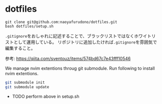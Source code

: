 # dotfiles

```
git clone git@github.com:naoyafurudono/dotfiles.git
bash dotfiles/setup.sh
```

`.gitignore`をおしゃれに記述することで、ブラックリストではなくホワイトリストとして運用している。
リポジトリに追加したければ`.gitignore`を雰囲気で編集すること。

参考: <https://qiita.com/sventouz/items/574bd67c7e43fff10546>

We manage nvim extentions throug git submodule.
Run following to install nvim extentions.

```sh
git submodule init
git submodule update
```

- TODO perform above in setup.sh
